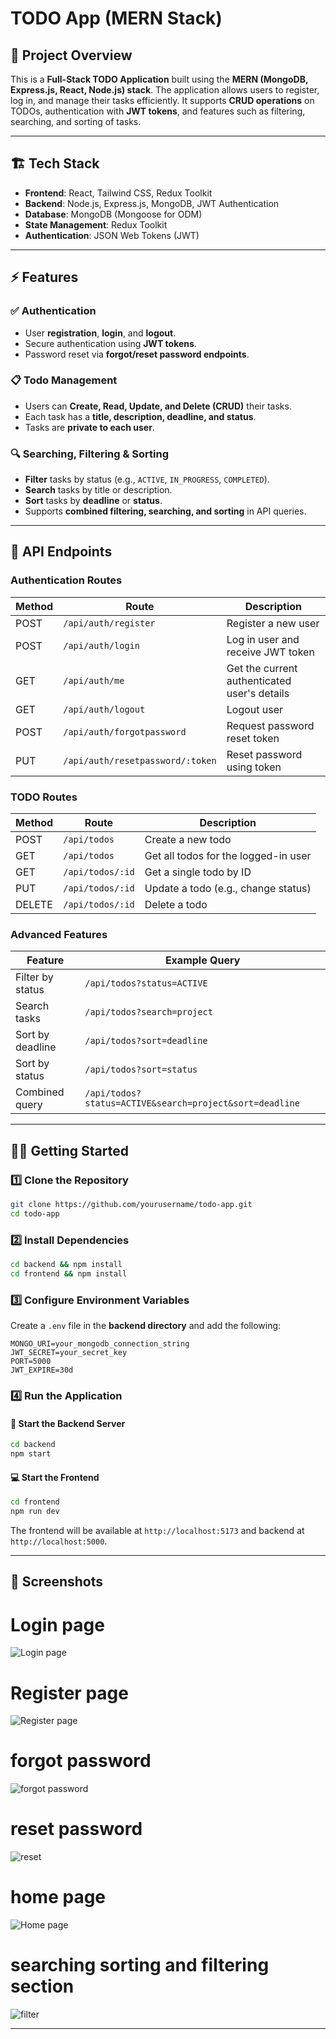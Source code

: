 # TODO App (MERN Stack)

## 📌 Project Overview
This is a **Full-Stack TODO Application** built using the **MERN (MongoDB, Express.js, React, Node.js) stack**. The application allows users to register, log in, and manage their tasks efficiently. It supports **CRUD operations** on TODOs, authentication with **JWT tokens**, and features such as filtering, searching, and sorting of tasks.

---

## 🏗️ Tech Stack
- **Frontend**: React, Tailwind CSS, Redux Toolkit
- **Backend**: Node.js, Express.js, MongoDB, JWT Authentication
- **Database**: MongoDB (Mongoose for ODM)
- **State Management**: Redux Toolkit
- **Authentication**: JSON Web Tokens (JWT)

---

## ⚡ Features
### ✅ Authentication
- User **registration**, **login**, and **logout**.
- Secure authentication using **JWT tokens**.
- Password reset via **forgot/reset password endpoints**.

### 📋 Todo Management
- Users can **Create, Read, Update, and Delete (CRUD)** their tasks.
- Each task has a **title, description, deadline, and status**.
- Tasks are **private to each user**.

### 🔍 Searching, Filtering & Sorting
- **Filter** tasks by status (e.g., `ACTIVE`, `IN_PROGRESS`, `COMPLETED`).
- **Search** tasks by title or description.
- **Sort** tasks by **deadline** or **status**.
- Supports **combined filtering, searching, and sorting** in API queries.

---

## 🔗 API Endpoints
### **Authentication Routes**
| Method | Route | Description |
|--------|-------|-------------|
| POST | `/api/auth/register` | Register a new user |
| POST | `/api/auth/login` | Log in user and receive JWT token |
| GET | `/api/auth/me` | Get the current authenticated user's details |
| GET | `/api/auth/logout` | Logout user |
| POST | `/api/auth/forgotpassword` | Request password reset token |
| PUT | `/api/auth/resetpassword/:token` | Reset password using token |

### **TODO Routes**
| Method | Route | Description |
|--------|-------|-------------|
| POST | `/api/todos` | Create a new todo |
| GET | `/api/todos` | Get all todos for the logged-in user |
| GET | `/api/todos/:id` | Get a single todo by ID |
| PUT | `/api/todos/:id` | Update a todo (e.g., change status) |
| DELETE | `/api/todos/:id` | Delete a todo |

### **Advanced Features**
| Feature | Example Query |
|---------|--------------|
| Filter by status | `/api/todos?status=ACTIVE` |
| Search tasks | `/api/todos?search=project` |
| Sort by deadline | `/api/todos?sort=deadline` |
| Sort by status | `/api/todos?sort=status` |
| Combined query | `/api/todos?status=ACTIVE&search=project&sort=deadline` |

---

## 🏃‍♂️ Getting Started

### 1️⃣ Clone the Repository
```sh
git clone https://github.com/yourusername/todo-app.git
cd todo-app
```

### 2️⃣ Install Dependencies
```sh
cd backend && npm install
cd frontend && npm install
```

### 3️⃣ Configure Environment Variables
Create a `.env` file in the **backend directory** and add the following:
```
MONGO_URI=your_mongodb_connection_string
JWT_SECRET=your_secret_key
PORT=5000
JWT_EXPIRE=30d
```

### 4️⃣ Run the Application
#### 🚀 Start the Backend Server
```sh
cd backend
npm start
```
#### 💻 Start the Frontend
```sh
cd frontend
npm run dev
```
The frontend will be available at `http://localhost:5173` and backend at `http://localhost:5000`.

---

## 📸 Screenshots
# Login page
![Login page](https://github.com/user-attachments/assets/4090d7e3-5257-43ff-91f8-678ae3a220e8)

# Register page
![Register page](https://github.com/user-attachments/assets/95abaa0d-f8c7-4b2f-bc8c-f72aa84031f3)

# forgot password
![forgot password](https://github.com/user-attachments/assets/082e9ab0-0175-4f88-8f1d-bdffcce30282)

# reset password
![reset](https://github.com/user-attachments/assets/9ba35ce4-1964-4758-a7aa-87994394c202)

# home page
![Home page](https://github.com/user-attachments/assets/0396e222-a592-4af2-bfa3-acc7a9b9df5f)

# searching sorting and filtering section
![filter](https://github.com/user-attachments/assets/6aa3b372-747f-4b7b-9e0d-8c760554a03c)

---




